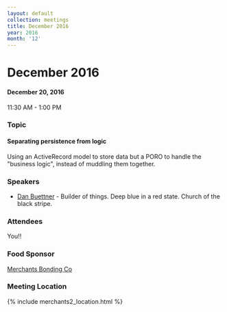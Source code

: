 ```yaml
---
layout: default
collection: meetings
title: December 2016
year: 2016
month: '12'
---
```


# December 2016

#### December 20, 2016
11:30 AM - 1:00 PM

### Topic

#### Separating persistence from logic

Using an ActiveRecord model to store data but a PORO to handle the "business logic", instead of muddling them together.

### Speakers

* [Dan Buettner](https://twitter.com/Canpncavedan) - Builder of things. Deep blue in a red state. Church of the black stripe.

### Attendees

You!!

### Food Sponsor
[Merchants Bonding Co](https://twitter.com/MerchantsBond)

### Meeting Location
{% include merchants2_location.html %}

